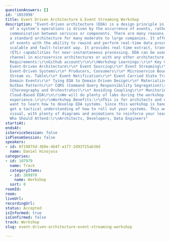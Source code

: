```yaml
---
questionAnswers: []
id: '1053998'
title: Event Driven Architecture & Event Streaming Workshop
description: "Event-driven architecture (EDA) is a design principle in which the flow
  of a system’s operations is driven by the occurrence of events, rather than direct
  communication between services or components. There are many reasons why EDA is
  a standard architecture for many moderate to large companies. It offers a history
  of events with the ability to rewind and perform real-time data processing in a
  scalable and fault-tolerant way. It provides real-time extract, transform, load
  (ETL) capabilities for near-instantaneous processing. EDA can be used as the communication
  channel in microservice architectures or with any other architecture.\r\n\r\nWorkshop
  Requirements:\r\nGithub account\r\n\r\nWorkshop Learnings:\r\n* Key Concepts of
  Event-Driven Architecture\r\n* Event Sourcing\r\n* Event Streaming\r\n* Multi-tenant
  Event-Driven Systems\r\n* Producers, Consumers\r\n* Microservice Boundaries\r\n*
  Stream vs. Table\r\n* Event Notification\r\n* Event Carried State Transfer\r\n*
  Domain Events\r\n* Tying EDA to Domain Driven Design\r\n* Materialized Views\r\n*
  Outbox Pattern\r\n* CQRS (Command Query Responsibility Segregation)\r\n* Saga Pattern
  (Choreography and Orchestrator)\r\n* Avoiding Coupling\r\n* Monitoring Systems\r\n*
  Cloud-Based EDA\r\n\r\nWe will do plenty of labs during the workshop for a hands-on
  experience.\r\n\r\nWorkshop Benefits:\r\nThis is for architects and developers who
  want to learn how to develop EDA systems. Since this workshop is hands-on, you will
  get a tactical understanding of how to roll out your systems. This workshop is also
  visual, with plenty of diagrams and animations to reinforce your learning experience.\r\n\r\nWorkshop
  Who Should Attend:\r\nArchitects, Developers, Data Engineers"
startsAt:
endsAt:
isServiceSession: false
isPlenumSession: false
speakers:
- id: 6f19875d-369e-4b4f-a1f7-2d93725ab36d
  name: Daniel Hinojosa
categories:
- id: 107979
  name: Track
  categoryItems:
  - id: 389970
    name: Workshop
  sort: 0
roomId:
room:
liveUrl:
recordingUrl:
status: Accepted
isInformed: true
isConfirmed: false
track: Workshop
slug: event-driven-architecture-event-streaming-workshop

---
```

